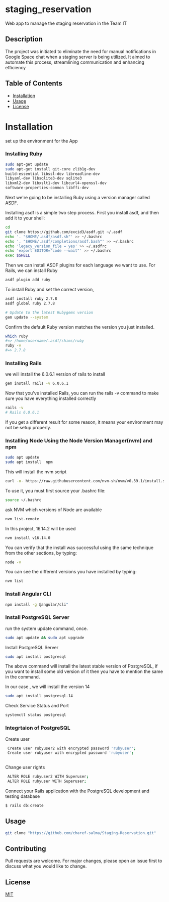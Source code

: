 
# staging_reservation

Web app to manage the staging reservation in the Team IT



## Description

The project was initiated to eliminate the need for manual notifications in Google Space chat when a staging server is being utilized. It aimed to automate this process, streamlining communication and enhancing efficiency


## Table of Contents 


- [Installation](#installation)
- [Usage](#usage)
- [License](#license)

# Installation
set up the environment for the App
### Installing Ruby

```bash
sudo apt-get update
sudo apt-get install git-core zlib1g-dev
build-essential libssl-dev libreadline-dev
libyaml-dev libsqlite3-dev sqlite3  
libxml2-dev libxslt1-dev libcurl4-openssl-dev  
software-properties-common libffi-dev
```
Next we're going to be installing Ruby using a version manager called ASDF.

Installing asdf is a simple two step process. First you install asdf, and then add it to your shell:

```bash
cd
git clone https://github.com/excid3/asdf.git ~/.asdf
echo '. "$HOME/.asdf/asdf.sh"' >> ~/.bashrc
echo '. "$HOME/.asdf/completions/asdf.bash"' >> ~/.bashrc
echo 'legacy_version_file = yes' >> ~/.asdfrc
echo 'export EDITOR="code --wait"' >> ~/.bashrc
exec $SHELL
```
Then we can install ASDF plugins for each language we want to use. For Rails, we can install Ruby


```bash
asdf plugin add ruby
``` 
To install Ruby and set the correct version,

```bash
asdf install ruby 2.7.8
asdf global ruby 2.7.8

# Update to the latest Rubygems version
gem update --system
```
Confirm the default Ruby version matches the version you just installed. 


```bash
which ruby
#=> /home/username/.asdf/shims/ruby
ruby -v
#=> 2.7.8
```
### Installing Rails

we will install the 6.0.6.1 version of rails to install 


```bash
gem install rails -v 6.0.6.1
```
Now that you've installed Rails, you can run the rails -v command to make sure you have everything installed correctly

```bash
rails -v
# Rails 6.0.6.1
```
If you get a different result for some reason, it means your environment may not be setup properly.

###  Installing Node Using the Node Version Manager(nvm) and npm

```bash
sudo apt update
sudo apt install  npm
```

This will install the nvm script

```bash
curl -o- https://raw.githubusercontent.com/nvm-sh/nvm/v0.39.1/install.sh | bash
``` 
 To use it, you must first source your .bashrc file:

```bash
source ~/.bashrc
```
ask NVM which versions of Node are available

```bash
nvm list-remote
```
In this project, 16.14.2 will be used

```bash
nvm install v16.14.0
```
You can verify that the install was successful using the same technique from the other sections, by typing:

```bash
node -v
```
You can see the different versions you have installed by typing:

```bash
nvm list
```
 ### Install Angular CLI 

```bash
npm install -g @angular/cli"
```
### Install PostgreSQL Server
 run the system update command, once.

```bash
sudo apt update && sudo apt upgrade
```
Install PostgreSQL Server

```bash
sudo apt install postgresql
```
The above command will install the latest stable version of PostgreSQL, if you want to install some old version of it then you have to mention the same in the command.

In our case , we will install the version 14

```bash
sudo apt install postgresql-14
```
Check Service Status and Port

```bash
systemctl status postgresql
```

### Integrtaion of PostgreSQL
 Create user 
```bash
 Create user rubyuser2 with encrypted password 'rubyuser';
 Create user rubyuser with encrypted password 'rubyuser';
 
```
 Change user rights
```bash
 ALTER ROLE rubyuser2 WITH Superuser;
 ALTER ROLE rubyuser WITH Superuser;
```
 Connect your Rails application with the PostgreSQL development and testing database
```bash
$ rails db:create
```

## Usage

```bash
git clone "https://github.com/charef-salma/Staging-Reservation.git"
```
    


## Contributing

Pull requests are welcome. For major changes, please open an issue first
to discuss what you would like to change.


## License

[MIT](https://choosealicense.com/licenses/mit/)






